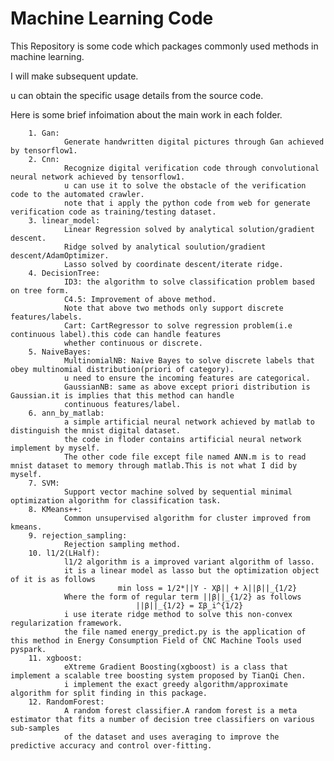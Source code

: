 # Machine Learning Code

This Repository is some code which packages commonly used methods in machine learning.

I will make subsequent update.

u can obtain the specific usage details from the source code.

Here is some brief infoimation about the main work in each folder.

        1. Gan:
                Generate handwritten digital pictures through Gan achieved by tensorflow1.
        2. Cnn:
                Recognize digital verification code through convolutional neural network achieved by tensorflow1.
                u can use it to solve the obstacle of the verification code to the automated crawler.
                note that i apply the python code from web for generate verification code as training/testing dataset.
        3. linear_model:
                Linear Regression solved by analytical solution/gradient descent.
                Ridge solved by analytical soulution/gradient descent/AdamOptimizer.
                Lasso solved by coordinate descent/iterate ridge.
        4. DecisionTree:
                ID3: the algorithm to solve classification problem based on tree form.
                C4.5: Improvement of above method.
                Note that above two methods only support discrete features/labels.
                Cart: CartRegressor to solve regression problem(i.e continuous label).this code can handle features 
                whether continuous or discrete.
        5. NaiveBayes:
                MultinomialNB: Naive Bayes to solve discrete labels that obey multinomial distribution(priori of category).
                u need to ensure the incoming features are categorical.
                GaussianNB: same as above except priori distribution is Gaussian.it is implies that this method can handle
                continuous features/label.
        6. ann_by_matlab:
                a simple artificial neural network achieved by matlab to distinguish the mnist digital dataset.
                the code in floder contains artificial neural network implement by myself.
                The other code file except file named ANN.m is to read mnist dataset to memory through matlab.This is not what I did by myself.
        7. SVM:
                Support vector machine solved by sequential minimal optimization algorithm for classification task.
        8. KMeans++:
                Common unsupervised algorithm for cluster improved from kmeans.
        9. rejection_sampling:
                Rejection sampling method.
        10. l1/2(LHalf):
                l1/2 algorithm is a improved variant algorithm of lasso.
                it is a linear model as lasso but the optimization object of it is as follows
                            min loss = 1/2*||Y - Xβ|| + λ||β||_{1/2}         
                Where the form of regular term ||β||_{1/2} as follows
                                ||β||_{1/2} = Σβ_i^{1/2}             
                i use iterate ridge method to solve this non-convex regularization framework.
                the file named energy_predict.py is the application of this method in Energy Consumption Field of CNC Machine Tools used pyspark.
        11. xgboost:
                eXtreme Gradient Boosting(xgboost) is a class that implement a scalable tree boosting system proposed by TianQi Chen.
                i implement the exact greedy algorithm/approximate algorithm for split finding in this package.
        12. RandomForest:
                A random forest classifier.A random forest is a meta estimator that fits a number of decision tree classifiers on various sub-samples
                of the dataset and uses averaging to improve the predictive accuracy and control over-fitting.

 
